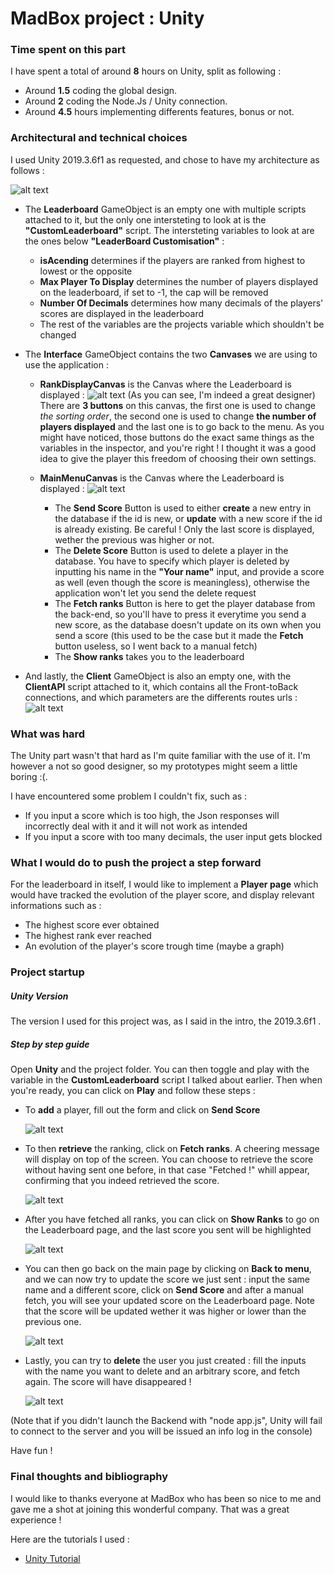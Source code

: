 # MadBox project : Unity


###  Time spent on this part

I have spent a total of around **8** hours on Unity, split as following :
- Around **1.5** coding the global design.
- Around **2** coding the Node.Js / Unity connection.
- Around **4.5** hours implementing differents features, bonus or not. 

###  Architectural and technical choices
I used Unity 2019.3.6f1 as requested, and chose to have my architecture as follows : 

![alt text](https://i.stack.imgur.com/QiJAP.png "Image1")

- The **Leaderboard** GameObject is an empty one with multiple scripts attached to it, but the only one intersteting to look at is the **"CustomLeaderboard"** script. The intersteting variables to look at are the ones below **"LeaderBoard Customisation"** : 
    - **isAcending** determines if the players are ranked from highest to lowest or the opposite
    - **Max Player To Display** determines the number of players displayed on the leaderboard, if set to -1, the cap will be removed
    - **Number Of Decimals** determines how many decimals of the players' scores are displayed in the leaderboard 
    - The rest of the variables are the projects variable which shouldn't be changed

- The **Interface** GameObject contains the two **Canvases** we are using to use the application :
    - **RankDisplayCanvas** is the Canvas where the Leaderboard is displayed :
    ![alt text](https://i.stack.imgur.com/M785c.png "Image1")
(As you can see, I'm indeed a great designer)
There are **3 buttons** on this canvas, the first one is used to change *the sorting order*, the second one is used to change **the number of players displayed** and the last one is to go back to the menu. As you might have noticed, those buttons do the exact same things as the variables in the inspector, and you're right ! I thought it was a good idea to give the player this freedom of choosing their own settings.

    - **MainMenuCanvas** is the Canvas where the Leaderboard is displayed :
    ![alt text](https://i.stack.imgur.com/exPDa.png "Image1")
        - The **Send Score** Button is used to either **create** a new entry in the database if the id is new, or **update** with a new score if the id is already existing. Be careful ! Only the last score is displayed, wether the previous was higher or not.
        - The **Delete Score** Button is used to delete a player in the database. You have to specify which player is deleted by inputting his name in the **"Your name"** input, and provide a score as well (even though the score is meaningless), otherwise the application won't let you send the delete request
        - The **Fetch ranks** Button is here to get the player database from the back-end, so you'll have to press it everytime you send a new score, as the database doesn't update on its own when you send a score (this used to be the case but it made the **Fetch** button useless, so I went back to a manual fetch)
        - The **Show ranks** takes you to the leaderboard

- And lastly, the **Client** GameObject is also an empty one, with the **ClientAPI** script attached to it, which contains all the Front-toBack connections, and which parameters are the differents routes urls : 
![alt text](https://i.stack.imgur.com/K7Eoh.png "Image1")

### What was hard
The Unity part wasn't that hard as I'm quite familiar with the use of it. I'm however a not so good designer, so my prototypes might seem a little boring :(.

I have encountered some problem I couldn't fix, such as :
- If you input a score which is too high, the Json responses will incorrectly deal with it and it will not work as intended
- If you input a score with too many decimals, the user input gets blocked
    

### What I would do to push the project a step forward
For the leaderboard in itself, I would like to implement a **Player page** which would have tracked the evolution of the player score, and display relevant informations such as : 
- The highest score ever obtained
- The highest rank ever reached
- An evolution of the player's score trough time (maybe a graph)

### Project startup

##### Unity Version

The version I used for this project was, as I said in the intro, the 2019.3.6f1 .

##### Step by step guide

Open **Unity** and the project folder. You can then toggle and play with the variable in the **CustomLeaderboard** script I talked about earlier. Then when you're ready, you can click on **Play** and follow these steps : 
 - To **add** a player, fill out the form and click on **Send Score**  
  
    ![alt text](https://i.stack.imgur.com/2XL2s.png "Image1")

- To then **retrieve** the ranking, click on **Fetch ranks**. A cheering message will display on top of the screen. You can choose to retrieve the score without having sent one before, in that case "Fetched !" whill appear, confirming that you indeed retrieved the score.

    ![alt text](https://i.stack.imgur.com/1LHAO.png "Image1")
- After you have fetched all ranks, you can click on **Show Ranks** to go on the Leaderboard page, and the last score you sent will be highlighted 

    ![alt text](https://i.stack.imgur.com/1LHAO.png "Image1")

- You can then go back on the main page by clicking on **Back to menu**, and we can now try to update the score we just sent : input the same name and a different score, click on **Send Score** and after a manual fetch, you will see your updated score on the Leaderboard page. Note that the score will be updated wether it was higher or lower than the previous one. 

    ![alt text](https://i.stack.imgur.com/lDVcH.png "Image1")
- Lastly, you can try to **delete** the user you just created : fill the inputs with the name you want to delete and an arbitrary score, and fetch again. The score will have disappeared ! 
 
    ![alt text](https://i.stack.imgur.com/NPQqt.png "Image1")

(Note that if you didn't launch the Backend with "node app.js", Unity will fail to connect to the server and you will be issued an info log in the console)

Have fun !

### Final thoughts and bibliography

I would like to thanks everyone at MadBox who has been so nice to me and gave me a shot at joining this wonderful company.
That was a great experience !

Here are the tutorials I used :
- [Unity Tutorial]

[//]: #

   [Unity Tutorial]: http://www.drmop.com/index.php/2016/09/15/creating-a-unity-leaderboard-using-node-js-and-redis/
   
   

   
